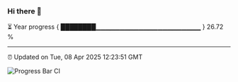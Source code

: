 ### Hi there 👋

⏳ Year progress { ████████▁▁▁▁▁▁▁▁▁▁▁▁▁▁▁▁▁▁▁▁▁▁ } 26.72 %

---

⏰ Updated on Tue, 08 Apr 2025 12:23:51 GMT

![Progress Bar CI](https://github.com/code-lakshay/GitHub-Actions-Demo/workflows/Progress%20Bar%20CI/badge.svg)
